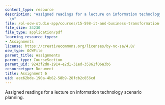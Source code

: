 ```yaml
---
content_type: resource
description: "Assigned readings for a lecture on information technology scenario planning.\r\
  \n"
file: /ol-ocw-studio-app/courses/15-598-it-and-business-transformation-spring-2003/aec62bde190a4b6258b928fcb2c856cd_assignment5.pdf
file_size: 34230
file_type: application/pdf
learning_resource_types:
- Assignments
license: https://creativecommons.org/licenses/by-nc-sa/4.0/
ocw_type: OCWFile
parent_title: Assignments
parent_type: CourseSection
parent_uid: 9243f2d8-1914-e2d1-31ed-35861f06a3b6
resourcetype: Document
title: Assignment 6
uid: aec62bde-190a-4b62-58b9-28fcb2c856cd
---
```

Assigned readings for a lecture on information technology scenario planning.
